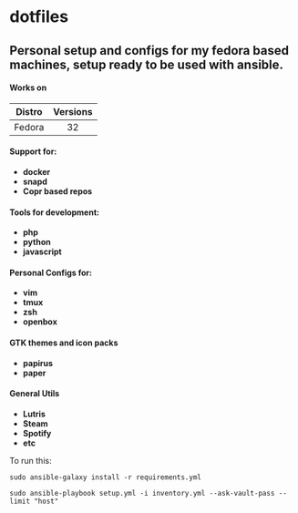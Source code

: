 # dotfiles

## Personal setup and configs for my fedora based machines, setup ready to be used with ansible.

#### Works on

| Distro | Versions |
| ------ | :------: |
| Fedora |    32    |

#### Support for:

- **docker**
- **snapd**
- **Copr based repos**

#### Tools for development:

- **php**
- **python**
- **javascript**

#### Personal Configs for:

- **vim**
- **tmux**
- **zsh**
- **openbox**

#### GTK themes and icon packs

- **papirus**
- **paper**

#### General Utils

- **Lutris**
- **Steam**
- **Spotify**
- **etc**

To run this:

`sudo ansible-galaxy install -r requirements.yml `

`sudo ansible-playbook setup.yml -i inventory.yml --ask-vault-pass --limit "host"`
